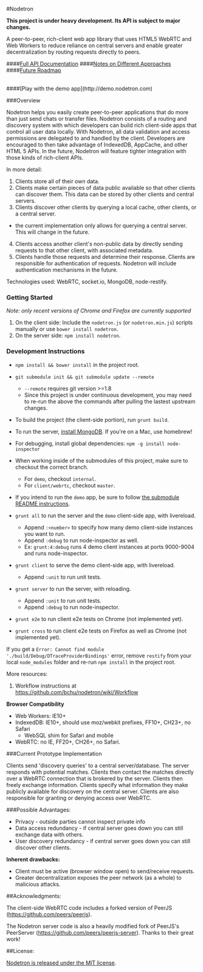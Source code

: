 #Nodetron

**This project is under heavy development. Its API is subject to major changes.**

A peer-to-peer, rich-client web app library that uses HTML5 WebRTC and Web Workers to reduce reliance on central servers and enable greater decentralization by routing requests directly to peers.

####[Full API Documentation](https://github.com/bchu/nodetron/blob/master/docs/API.md/)
####[Notes on Different Approaches](https://github.com/bchu/nodetron/blob/master/docs/Approach.md/)
####[Future Roadmap](https://github.com/bchu/nodetron/blob/master/docs/Roadmap.md/)

<br>
####[Play with the demo app](http://demo.nodetron.com)
<br>

###Overview

Nodetron helps you easily create peer-to-peer applications that do more than just send chats or transfer files. Nodetron consists of a routing and discovery system with which developers can build rich client-side apps that control all user data locally. With Nodetron, all data validation and access permissions are delegated to and handled by the client. Developers are encouraged to then take advantage of IndexedDB, AppCache, and other HTML 5 APIs. In the future, Nodetron will feature tighter integration with those kinds of rich-client APIs.

In more detail:

1. Clients store all of their own data.
2. Clients make certain pieces of data public available so that other clients can discover them. This data can be stored by other clients and central servers.
3. Clients discover other clients by querying a local cache, other clients, or a central server.
  * the current implementation only allows for querying a central server. This will change in the future.
4. Clients access another client's non-public data by directly sending requests to that other client, with associated metadata.
5. Clients handle those requests and determine their response. Clients are responsible for authentication of requests. Nodetron will include authentication mechanisms in the future.

Technologies used: WebRTC, socket.io, MongoDB, node-restify.

### Getting Started

*Note: only recent versions of Chrome and Firefox are currently supported*

1. On the client side: Include the `nodetron.js` (or `nodetron.min.js`) scripts manually or use `bower install nodetron`.
2. On the server side: `npm install nodetron`.

### Development Instructions

* `npm install && bower install` in the project root.
* `git submodule init && git submodule update --remote`
  * `--remote` requires git version >=1.8
  * Since this project is under continuous development, you may need to re-run the above the commands after pulling the lastest upstream changes.
* To build the project (the client-side portion), run `grunt build`.
* To run the server, [install MongoDB](http://docs.mongodb.org/manual/installation/). If you're on a Mac, use homebrew!
* For debugging, install global dependencies: `npm -g install node-inspector`
* When working inside of the submodules of this project, make sure to checkout the correct branch.
  * For `demo`, checkout `internal`.
  * For `client/webrtc`, checkout `master`.
* If you intend to run the `demo` app, be sure to follow [the submodule README instructions](https://github.com/bchu/nodetron-standhub).

* `grunt all` to run the server and the `demo` client-side app, with livereload.
  * Append `:<number>` to specify how many demo client-side instances you want to run.
  * Append `:debug` to run node-inspector as well.
  * Ex: `grunt:4:debug` runs 4 demo client instances at ports 9000-9004 and runs node-inspector.
* `grunt client` to serve the demo client-side app, with livereload.
  * Append `:unit` to run unit tests.
* `grunt server` to run the server, with reloading.
  * Append `:unit` to run unit tests.
  * Append `:debug` to run node-inspector.
* `grunt e2e` to run client e2e tests on Chrome (not implemented yet).
* `grunt cross` to run client e2e tests on Firefox as well as Chrome (not implemented yet).

If you get a `Error: Cannot find module './build/Debug/DTraceProviderBindings'` error, remove `restify` from your local `node_modules` folder and re-run `npm install` in the project root.

More resources:

1. Workflow instructions at <https://github.com/bchu/nodetron/wiki/Workflow>

**Browser Compatibility**

* Web Workers: IE10+
* IndexedDB: IE10+, should use moz/webkit prefixes, FF10+, CH23+, no Safari
  * WebSQL shim for Safari and mobile
* WebRTC: no IE, FF20+, CH26+, no Safari.

###Current Prototype Implementation

Clients send 'discovery queries' to a central server/database. The server responds with potential matches. Clients then contact the matches directly over a WebRTC connection that is brokered by the server. Clients then freely exchange information. Clients specify what information they make publicly available for discovery on the central server. Clients are also responsible for granting or denying access over WebRTC.

###Possible Advantages:

* Privacy - outside parties cannot inspect private info
* Data access redundancy - if central server goes down you can still exchange data with others.
* User discovery redundancy - if central server goes down you can still discover other clients.

**Inherent drawbacks:**

* Client must be active (browser window open) to send/receive requests.
* Greater decentralization exposes the peer network (as a whole) to malicious attacks.

##Acknowledgments:

The client-side WebRTC code includes a forked version of PeerJS (<https://github.com/peers/peerjs>).

The Nodetron server code is also a heavily modified fork of PeerJS's PeerServer (<https://github.com/peers/peerjs-server>). Thanks to their great work!

##License:

[Nodetron is released under the MIT license](https://github.com/bchu/nodetron/blob/master/LICENSE).



